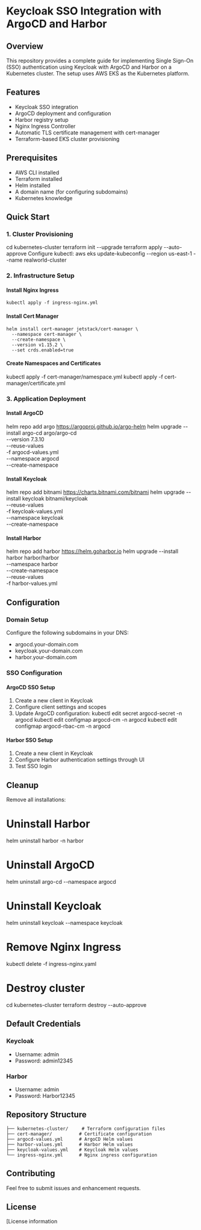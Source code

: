 # Keycloak SSO Integration with ArgoCD and Harbor

## Overview
This repository provides a complete guide for implementing Single Sign-On (SSO) authentication using Keycloak with ArgoCD and Harbor on a Kubernetes cluster. The setup uses AWS EKS as the Kubernetes platform.

## Features
- Keycloak SSO integration
- ArgoCD deployment and configuration
- Harbor registry setup
- Nginx Ingress Controller
- Automatic TLS certificate management with cert-manager
- Terraform-based EKS cluster provisioning

## Prerequisites
- AWS CLI installed
- Terraform installed
- Helm installed
- A domain name (for configuring subdomains)
- Kubernetes knowledge

## Quick Start

### 1. Cluster Provisioning
cd kubernetes-cluster
terraform init --upgrade
terraform apply --auto-approve
Configure kubectl:
aws eks update-kubeconfig --region us-east-1 --name realworld-cluster
### 2. Infrastructure Setup

#### Install Nginx Ingress
```
kubectl apply -f ingress-nginx.yml
```
#### Install Cert Manager
```helm repo add jetstack https://charts.jetstack.io --force-update
helm install cert-manager jetstack/cert-manager \
  --namespace cert-manager \
  --create-namespace \
  --version v1.15.2 \
  --set crds.enabled=true
  ```
#### Create Namespaces and Certificates
kubectl apply -f cert-manager/namespace.yml
kubectl apply -f cert-manager/certificate.yml
### 3. Application Deployment

#### Install ArgoCD
helm repo add argo https://argoproj.github.io/argo-helm
helm upgrade --install argo-cd argo/argo-cd \
  --version 7.3.10 \
  --reuse-values \
  -f argocd-values.yml \
  --namespace argocd \
  --create-namespace
#### Install Keycloak
helm repo add bitnami https://charts.bitnami.com/bitnami
helm upgrade --install keycloak bitnami/keycloak \
  --reuse-values \
  -f keycloak-values.yml \
  --namespace keycloak \
  --create-namespace
#### Install Harbor
helm repo add harbor https://helm.goharbor.io
helm upgrade --install harbor harbor/harbor \
  --namespace harbor \
  --create-namespace \
  --reuse-values \
  -f harbor-values.yml
## Configuration

### Domain Setup
Configure the following subdomains in your DNS:
- argocd.your-domain.com
- keycloak.your-domain.com
- harbor.your-domain.com

### SSO Configuration

#### ArgoCD SSO Setup
1. Create a new client in Keycloak
2. Configure client settings and scopes
3. Update ArgoCD configuration:
kubectl edit secret argocd-secret -n argocd
kubectl edit configmap argocd-cm -n argocd
kubectl edit configmap argocd-rbac-cm -n argocd
#### Harbor SSO Setup
1. Create a new client in Keycloak
2. Configure Harbor authentication settings through UI
3. Test SSO login

## Cleanup

Remove all installations:
# Uninstall Harbor
helm uninstall harbor -n harbor

# Uninstall ArgoCD
helm uninstall argo-cd --namespace argocd

# Uninstall Keycloak
helm uninstall keycloak --namespace keycloak

# Remove Nginx Ingress
kubectl delete -f ingress-nginx.yaml

# Destroy cluster
cd kubernetes-cluster
terraform destroy --auto-approve
## Default Credentials

### Keycloak
- Username: admin
- Password: admin12345

### Harbor
- Username: admin
- Password: Harbor12345

## Repository Structure
```.
├── kubernetes-cluster/     # Terraform configuration files
├── cert-manager/          # Certificate configuration
├── argocd-values.yml      # ArgoCD Helm values
├── harbor-values.yml      # Harbor Helm values
├── keycloak-values.yml    # Keycloak Helm values
└── ingress-nginx.yml      # Nginx ingress configuration
```
## Contributing
Feel free to submit issues and enhancement requests.

## License
[License information